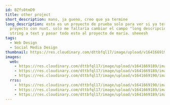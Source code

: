 ```yaml
---
id: BZfs0tmD9
title: other project
short_description: mano, ja gueno, creo que ya termine
long_description: esto es un proyecto de prueba solo para ver si ya terminé este
  proyecto con nuxt. solo me faltaría cambiar el campo "long descripcion" de
  string a text y pasar todo esto al proyecto de maría. sheeesh
tags:
  - Web Design
  - Social Media Design
thumbnail: https://res.cloudinary.com/dttbfql17/image/upload/v1641669190/image1_fszaxx.jpg
images:
  web:
    - https://res.cloudinary.com/dttbfql17/image/upload/v1641669189/image2_varbi0.jpg
    - https://res.cloudinary.com/dttbfql17/image/upload/v1641669189/image3_m6vnmv.jpg
    - https://res.cloudinary.com/dttbfql17/image/upload/v1641669190/image1_fszaxx.jpg
  rrss:
    - https://res.cloudinary.com/dttbfql17/image/upload/v1641669190/image1_fszaxx.jpg
    - https://res.cloudinary.com/dttbfql17/image/upload/v1641669189/image3_m6vnmv.jpg
    - https://res.cloudinary.com/dttbfql17/image/upload/v1641669189/image2_varbi0.jpg
---
```

